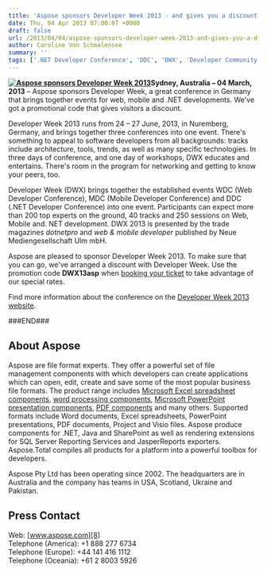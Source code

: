 ```yaml
---
title: 'Aspose sponsors Developer Week 2013 - and gives you a discount'
date: Thu, 04 Apr 2013 07:00:07 +0000
draft: false
url: /2013/04/04/aspose-sponsors-developer-week-2013-and-gives-you-a-discount/
author: Caroline Von Schmalensee
summary: ''
tags: ['.NET Developer Conference', 'DDC', 'DWX', 'Developer Community Support', 'Developer Week 2013', 'MDC', 'Mobile Developer Conference', 'News Release', 'WDC', 'Web Developer Conference', 'conference']
---
```


**[![Aspose sponsors Developer Week 2013][1]](http://www.developer-week.de/)Sydney, Australia – 04 March, 2013** – Aspose sponsors Developer Week, a great conference in Germany that brings together events for web, mobile and .NET developments. We've got a promotional code that gives visitors a discount.

Developer Week 2013 runs from 24 – 27 June, 2013, in Nuremberg, Germany, and brings together three conferences ­into one event. There's something to appeal to software developers from all backgrounds: tracks include architecture, tools, trends, as well as many specific technologies. In three days of conference, and one day of workshops, DWX educates and entertains. There's room in the program for networking and getting to know your peers, too.

Developer Week (DWX) brings together the established events WDC (Web Developer Conference), MDC (Mobile Developer Conference) and DDC (.NET Developer Conference) into one event. Participants can expect more than 200 top experts on the ground, 40 tracks and 250 sessions on Web­, Mobile­ and. NET development. DWX 2013 is presented by the trade magazines _dotnetpro_ and _web & mobile developer_ published by Neue Mediengesellschaft Ulm mbH.

Aspose are pleased to sponsor Developer Week 2013. To make sure that you can go, we've arranged a discount with Developer Week. Use the promotion code **DWX13asp** when [booking your ticket][2] to take advantage of our special rates.

Find more information about the conference on the [Developer Week 2013 website][3].

###END###

## About Aspose

Aspose are file format experts. They offer a powerful set of file management components with which developers can create applications which can open, edit, create and save some of the most popular business file formats. The product range includes [Microsoft Excel spreadsheet components][4], [word processing components][5], [Microsoft PowerPoint presentation components][6], [PDF components][7] and many others. Supported formats include Word documents, Excel spreadsheets, PowerPoint presentations, PDF documents, Project and Visio files. Aspose produce components for .NET, Java and SharePoint as well as rendering extensions for SQL Server Reporting Services and JasperReports exporters. Aspose.Total compiles all products for a platform into a powerful toolbox for developers.

Aspose Pty Ltd has been operating since 2002. The headquarters are in Australia and the company has teams in USA, Scotland, Ukraine and Pakistan.

## Press Contact

Web: [www.aspose.com][8]  
Telephone (America): +1 888 277 6734  
Telephone (Europe): +44 141 416 1112  
Telephone (Oceania): +61 2 8003 5926




[1]: https://blog.aspose.com/wp-content/uploads/sites/2/2013/04/DWX2013_Banner250x250-1.gif "Developer Week 2013"
[2]: http://www.developer-week.de/Anmeldung/Anmeldung-2013
[3]: http://www.developer­week.de/
[4]: http://www.aspose.com/categories/.net-components/aspose.cells-for-.net/default.aspx
[5]: http://www.aspose.com/categories/.net-components/aspose.words-for-.net/default.aspx
[6]: view-source:http://www.aspose.com/categories/.net-components/aspose.slides-for-.net/default.aspx
[7]: http://www.aspose.com/categories/.net-components/aspose.pdf-for-.net/default.aspx
[8]: http://www.aspose.com/



